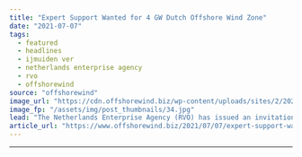 ```yaml
---
title: "Expert Support Wanted for 4 GW Dutch Offshore Wind Zone"
date: "2021-07-07"
tags: 
  - featured
  - headlines
  - ijmuiden ver
  - netherlands enterprise agency
  - rvo
  - offshorewind
source: "offshorewind"
image_url: "https://cdn.offshorewind.biz/wp-content/uploads/sites/2/2021/02/04090008/TenneT-Issues-IJmuiden-Ver-Geotechnical-Soil-Investigation-Call.jpg"
image_fp: "/assets/img/post_thumbnails/34.jpg"
lead: "The Netherlands Enterprise Agency (RVO) has issued an invitation to tender seeking experts to"
article_url: "https://www.offshorewind.biz/2021/07/07/expert-support-wanted-for-4-gw-dutch-offshore-wind-zone/"
---
```


---
